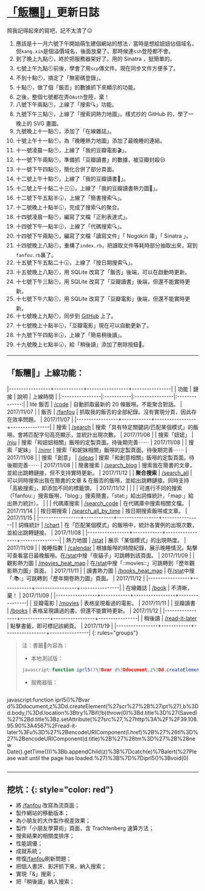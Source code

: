 # [「飯糰🍙」](/)更新日誌

照我記得起來的寫吧，記不太清了☹️

1. 應該是十一月六號下午開始萌生建個網站的想法💡 當時是想給妞妞佔個域名，但`kang.xin`是個溢價域名，後面放棄了。那時候連`ssh`登陸都不會。
2. 到了晚上九點🕘，終於把服務器架好了。用的 Sinatra ，挺簡單的。
3. 七號上午九點🕘前後，學會了用`scp`傳文件。現在同步文件方便多了。
4. 不到十點🕙，搞定了「無密碼登錄」。
5. 十點🕙，做了個「飯否」的數據抓下來顯示的功能。
6. 之後，整個七號都在弄`OAuth`登陸，棄！
7. 八號下午兩點🕑，上線了「搜索🔍」功能。
8. 九號下午三點🕒，上線了「搜索詞熱力地圖」。樣式抄的 GitHub 的，學了一晚上的 SVG 畫圖。
9. 九號晚上十一點🕚，添加了「在線雜誌」。
10. 十號上午十一點🕚，為「晚睡熱力地圖」添加了最晚睡的連結。
11. 十一號凌晨一點🕐，上線了「我的豆瓣電影🎬」。
12. 十一號下午兩點🕑，準備抓「豆瓣讀書」的數據，被豆瓣封殺😒
13. 十一號下午四點🕓，簡化合併了部分頁面。
14. 十二號上午十點🕙，上線了「我的豆瓣讀書📖」。
15. 十二號上午十點二十三🕥，上線了「我的豆瓣讀書熱力圖📖」。
16. 十二號下午五點半🕠，上線了「簡書搜索🔍」。
17. 十二號晚上十點半🕥，完成了搜索🔍的聚合。
18. 十四號凌晨一點🕐，編寫了文檔「正則表達式」。
19. 十四號下午一點半🕜，上線了「代碼搜索🔍」。
20. 十四號下午兩點🕑，編寫了文檔「讀寫文件」「 Nogokiri 庫」「 Sinatra 」。
21. 十四號晚上八點🕗，重構了`index.rb`，把讀取文件等耗時部分抽取出來，寫到`fanfou.rb`裏了。
22. 十五號下午五點二十🕠，上線了「按日期搜索🔍」。
23. 十五號晚上八點🕗，用 SQLite 改寫了「飯否」後端，可以在啟動時更新。
24. 十七號下午三點🕒，用 SQLite 改寫了「豆瓣讀書」後端，但還不能實時更新。
25. 十七號下午六點🕕，用 SQLite 改寫了「豆瓣電影」後端，但還不能實時更新。
26. 十七號晚上九點🕘，同步到 [GitHub](https://github.com/Sedgewick/rice-ball) 上了。
27. 十七號晚上十點半🕥，「豆瓣電影」現在可以自動更新了。
28. 十九號下午四點半🕟，上線了「簡易稍後讀」。
29. 十九號晚上七點半🕢，給「稍後讀」添加了刪除按鈕🔘。


----

## 「飯糰🍙」上線功能：

|-----------------+------------+-----------------+----------------|
| 功能             | 鏈接       | 說明             | 上線時間        |
|:----------------|:-----------|:----------------|:--------------:|
| lite 飯否        | [/code](/code)                      | 自動抓取最新的 20 條飯嘮。不能聚合對話。      | 2017/11/07  |
| 飯否             | [/fanfou](/fanfou)                  | 抓取我的飯否的全部紀錄。沒有實現分頁，因此存在效率問題。 | 2017/11/07 |
|-----------------+------------+-----------------+----------------|
| 搜索             | [/search](/search)                  | 搜索「具有特定關鍵詞/匹配某個模式」的飯嘮。會將匹配字句高亮顯示，並統計出現次數。 | 2017/11/08 |
| 搜索「妞妞」      | [/niu](/niu)                         | 搜索「和妞妞相關」飯嘮的定製頁面。待後期完善⋯⋯ | 2017/11/08  |
| 搜索「妮妹」      | [/nimr](/nimr)                       | 搜索「和妮妹相關」飯嘮的定製頁面。待後期完善⋯⋯ | 2017/11/08  |
| 搜索「創意」      | [/ideas](/ideas)                     | 搜索「和創意相關」飯嘮的定製頁面。待後期完善⋯⋯ | 2017/11/08  |
| 簡書搜索         | [/search_blog](/search_blog)                   | 搜索我在簡書的文章，並給出跳轉鏈接，但不支持實時更新。  | 2017/11/12 |
| **聚合搜索**     | [/search_all](/search_all)           | 可以同時搜索出我在簡書的文章 & 在飯否的飯嘮，並給出跳轉鏈接。同時支持「高級搜索」，即添加不同的標籤頭，  | 2017/11/12 |
|                 |            | 可進行不同的搜索（「fanfou:」搜索飯嘮，「blog:」搜索簡書，「stat:」給出詞條統計，「map:」給出熱力統計）。 |           |
| 代碼庫搜索      | [/search_code](/search_code)          | 在代碼庫中搜索相關文檔。 | 2017/11/14  |
| 按日期搜索      | [/search_all_by_time](/search_all_by_time)          | 按日期搜索飯嘮或文章。 | 2017/11/15  |
|-----------------+------------+-----------------+----------------|
| 詞條統計         | [/chart](/chart)                     | 在「匹配某個模式」的飯嘮中，統計各實例的出現次數，並給出跳轉鏈接。 | 2017/11/08 |
|-----------------+------------+-----------------+----------------|
| 熱力地圖         | [/stat](/stat)                       | 展示「某個模式」的出現熱度。 | 2017/11/09 |
| 晚睡指數         | [/calendar](/calendar)               | 根據飯嘮的時間紀錄，展示晚睡情況。點擊可查看當日最晚飯嘮。在[/stat](/stat)中搜「夜貓子」可跳轉到該頁面。 | 2017/11/09 |
| 觀影熱力圖       | [/movies_heat_map](/movies_heat_map) | 在[/stat](/stat)中搜「::movies::」可跳轉到「歷年觀影熱力圖」頁面。 | 2017/11/11 |
| 讀書熱力圖       | [/books_heat_map](/books_heat_map) | 在[/stat](/stat)中搜「::books::」可跳轉到「歷年開卷熱力圖」頁面。 | 2017/11/12 |
|-----------------+------------+-----------------+----------------|
| 在線雜誌         | [/book](/book)                       | 不清晰，棄！  | 2017/11/09 |
|-----------------+------------+-----------------+----------------|
| 豆瓣電影         | [/movies](/movies)                   | 表格呈現看過的電影。  | 2017/11/11 |
| 豆瓣讀書         | [/books](/books)                     | 表格呈現讀過的書。但還不能實時更新。  | 2017/11/12 |
|-----------------+------------+-----------------+----------------|
| 稍後讀         | [/read-it-later](/read-it-later)       | 點擊書籤，即可標記該網頁。  | 2017/11/19 |
|-----------------+------------+-----------------+----------------|
{: rules="groups"}

> 注：書籤🔖內容為：
>
> - 本地測試版：
>
> ~~~javascript 
> javascript:function iprl5()%7Bvar d%3Ddocument,z%3Dd.createElement(%27scr%27%2B%27ipt%27),b%3Dd.body,l%3Dd.location%3Btry%7Bif(!b)throw(0)%3Bd.title%3D%27(Saved) %27%2Bd.title%3Bz.setAttribute(%27src%27,%27http%3A%2F%2Flocalhost%3A4567%2Fread-it-later%3Fu%3D%27%2BencodeURIComponent(l.href)%2B%27%26tl%3D%27%2BencodeURIComponent(d.title)%2B%27%26tm%3D%27%2B%28new Date().getTime()))%3Bb.appendChild(z)%3B%7Dcatch(e)%7Balert(%27Please wait until the page has loaded.%27)%3B%7D%7Diprl5()%3Bvoid(0)
> ~~~
>
> - 服務器版：
>
> ~~~javascript
javascript:function iprl5()%7Bvar d%3Ddocument,z%3Dd.createElement(%27scr%27%2B%27ipt%27),b%3Dd.body,l%3Dd.location%3Btry%7Bif(!b)throw(0)%3Bd.title%3D%27(Saved) %27%2Bd.title%3Bz.setAttribute(%27src%27,%27http%3A%2F%2F39.108.95.90%3A4567%2Fread-it-later%3Fu%3D%27%2BencodeURIComponent(l.href)%2B%27%26tl%3D%27%2BencodeURIComponent(d.title)%2B%27%26tm%3D%27%2B%28new Date().getTime()))%3Bb.appendChild(z)%3B%7Dcatch(e)%7Balert(%27Please wait until the page has loaded.%27)%3B%7D%7Diprl5()%3Bvoid(0)
> ~~~

----

## **挖坑：**{: style="color: red"}

- 將 [/fanfou](/fanfou) 改寫為流頁面；
- 製作網站的移動版本；
- 為小朋友的大作製作視差效果；
- 製作「小朋友學算術」頁面，含 Trachtenberg 速算方法；
- 搜索結果的相關度排序；
- 性能調優；
- 成就系統；
- 修復[/fanfou](/fanfou)刷新問題；
- 把個人書評、影評抓下來，納入搜索；
- 實現「&」搜索；
- 把「稍後讀」納入搜索；

<!-- 

<script type="text/javascript" async
  src="https://cdnjs.cloudflare.com/ajax/libs/mathjax/2.7.2/MathJax.js?config=TeX-MML-AM_CHTML">
</script>

$$
\begin{align*}
  & \phi(x,y) = \phi \left(\sum_{i=1}^n x_ie_i, \sum_{j=1}^n y_je_j \right)
  = \sum_{i=1}^n \sum_{j=1}^n x_i y_j \phi(e_i, e_j) = \\
  & (x_1, \ldots, x_n) \left( \begin{array}{ccc}
      \phi(e_1, e_1) & \cdots & \phi(e_1, e_n) \\
      \vdots & \ddots & \vdots \\
      \phi(e_n, e_1) & \cdots & \phi(e_n, e_n)
    \end{array} \right)
  \left( \begin{array}{c}
      y_1 \\
      \vdots \\
      y_n
    \end{array} \right)
\end{align*}
$$

-->

